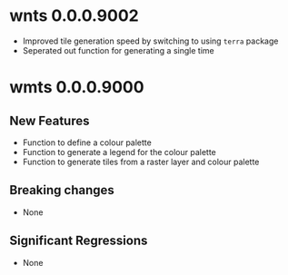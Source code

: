 # wnts 0.0.0.9002

- Improved tile generation speed by switching to using `terra` package
- Seperated out function for generating a single time


# wmts 0.0.0.9000

## New Features

- Function to define a colour palette
- Function to generate a legend for the colour palette
- Function to generate tiles from a raster layer and colour palette

## Breaking changes

- None

## Significant Regressions

- None
